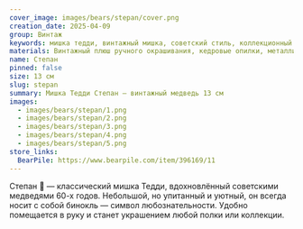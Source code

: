 ```yaml
---
cover_image: images/bears/stepan/cover.png
creation_date: 2025-04-09
group: Винтаж
keywords: мишка тедди, винтажный мишка, советский стиль, коллекционный медведь, игрушка 60-х, авторский мишка, ретро игрушка, классический мишка, мягкая игрушка, ностальгия, коллекционная игрушка, интерьерный мишка
materials: Винтажный плюш ручного окрашивания, кедровые опилки, металлический гранулят, глаза стеклянные (Германия). Голова и лапки на 5 шплинтах, полностью подвижны
name: Степан
pinned: false
size: 13 см
slug: stepan
summary: Мишка Тедди Степан — винтажный медведь 13 см
images:
  - images/bears/stepan/1.png
  - images/bears/stepan/2.png
  - images/bears/stepan/3.png
  - images/bears/stepan/4.png
  - images/bears/stepan/5.png
store_links:
  BearPile: https://www.bearpile.com/item/396169/11
---
```

Степан 🐻 — классический мишка Тедди, вдохновлённый советскими медведями 60-х годов. Небольшой, но упитанный и уютный, он всегда носит с собой бинокль — символ любознательности. Удобно помещается в руку и станет украшением любой полки или коллекции.
